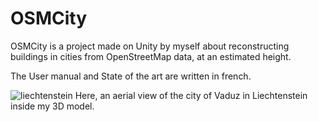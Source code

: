 # OSMCity

OSMCity is a project made on Unity by myself about reconstructing buildings in cities from OpenStreetMap data, at an estimated height.

The User manual and State of the art are written in french.

![liechtenstein](https://user-images.githubusercontent.com/25984451/221054501-be19c9df-d993-4207-985e-a63b00078778.png)
Here, an aerial view of the city of Vaduz in Liechtenstein inside my 3D model.
